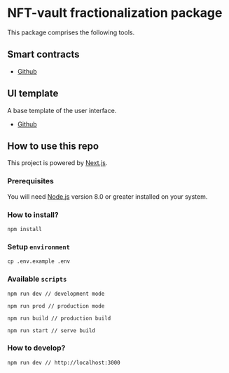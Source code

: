 # NFT-vault fractionalization package
This package comprises the following tools.

## Smart contracts
- [Github](https://github.com/lendroidproject/nft-vault-fractionalization-contracts)

## UI template
A base template of the user interface.
- [Github](https://github.com/lendroidproject/nft-vault-fractionalization-ui)

## How to use this repo

This project is powered by [Next.js](https://github.com/zeit/next.js/).

### Prerequisites

You will need [Node.js](https://nodejs.org) version 8.0 or greater installed on your system.

### How to install?

```shell
npm install
```

### Setup `environment`

```shell
cp .env.example .env
```

### Available `scripts`

```shell
npm run dev // development mode

npm run prod // production mode

npm run build // production build

npm run start // serve build
```

### How to develop?

```shell
npm run dev // http://localhost:3000
```